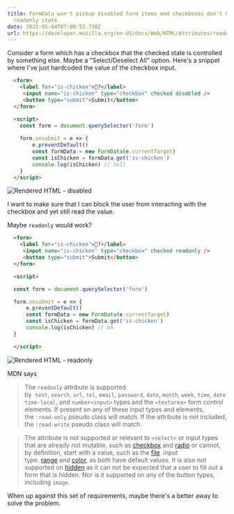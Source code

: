 ```yaml
---
title: FormData won't pickup disabled form items and checkboxes don't have a
  readonly state
date: 2021-05-04T07:00:53.730Z
url: https://developer.mozilla.org/en-US/docs/Web/HTML/Attributes/readonly
---
```

  Consider a form which has a checkbox that the checked state is controlled by
  something else. Maybe a "Select/Deselect All" option. Here's a snippet where
  I've just hardcoded the value of the checkbox input. 


```html
  <form>
    <label for="is-chicken">🐔?</label>
     <input name="is-chicken" type="checkbox" checked disabled />
     <button type="submit">Submit</button>
  </form>

  <script>
    const form = document.querySelector('form')
  
    form.onsubmit = e => {
        e.preventDefault()
        const formData = new FormData(e.currentTarget)
        const isChicken = formData.get('is-chicken')
        console.log(isChicken) // null
    }
  </script>
```


  ![Rendered HTML  - disabled](/img/screenshot-2021-05-04-at-17.16.41.png "Rendered HTML  - disabled")


  I want to make sure that I can block the user from interacting with the checkbox and yet still read the value. 


  Maybe `readonly` would work? 

```html
  <form>
    <label for="is-chicken">🐔?</label>
     <input name="is-chicken" type="checkbox" checked readonly />
     <button type="submit">Submit</button>
  </form>

  <script>

  const form = document.querySelector('form')

  form.onsubmit = e => {
      e.preventDefault()
      const formData = new FormData(e.currentTarget)
      const isChicken = formData.get('is-chicken')
      console.log(isChicken) // on
  }

  </script>
```


  ![Rendered HTML - readonly](/img/screenshot-2021-05-04-at-17.20.16.png "Rendered HTML - readonly")


  MDN says


  > The `readonly` attribute is supported by  `text`, `search`, `url`, `tel`, `email`, `password`, `date`, `month`, `week`, `time`, `datetime-local`, and `number<input>` types and the `<textarea>` form control elements. If present on any of these input types and elements, the `:read-only` pseudo class will match. If the attribute is not included, the `:read-write` pseudo class will match.

  >

  > The attribute is not supported or relevant to `<select>` or input types that are already not mutable, such as [checkbox](https://developer.mozilla.org/en-US/docs/Web/HTML/Element/input/checkbox) and [radio](https://developer.mozilla.org/en-US/docs/Web/HTML/Element/input/radio) or cannot, by definition, start with a value, such as the [file](https://developer.mozilla.org/en-US/docs/Web/HTML/Element/input/file)  input type. [range](https://developer.mozilla.org/en-US/docs/Web/HTML/Element/input/range) and [color](https://developer.mozilla.org/en-US/docs/Web/HTML/Element/input/color), as both have default values. It is also not supported on [hidden](https://developer.mozilla.org/en-US/docs/Web/HTML/Element/input/hidden) as it can not be expected that a user to fill out a form that is hidden. Nor is it supported on any of the button types, including `image`.




  When up against this set of requirements, maybe there's a better away to solve the problem.
